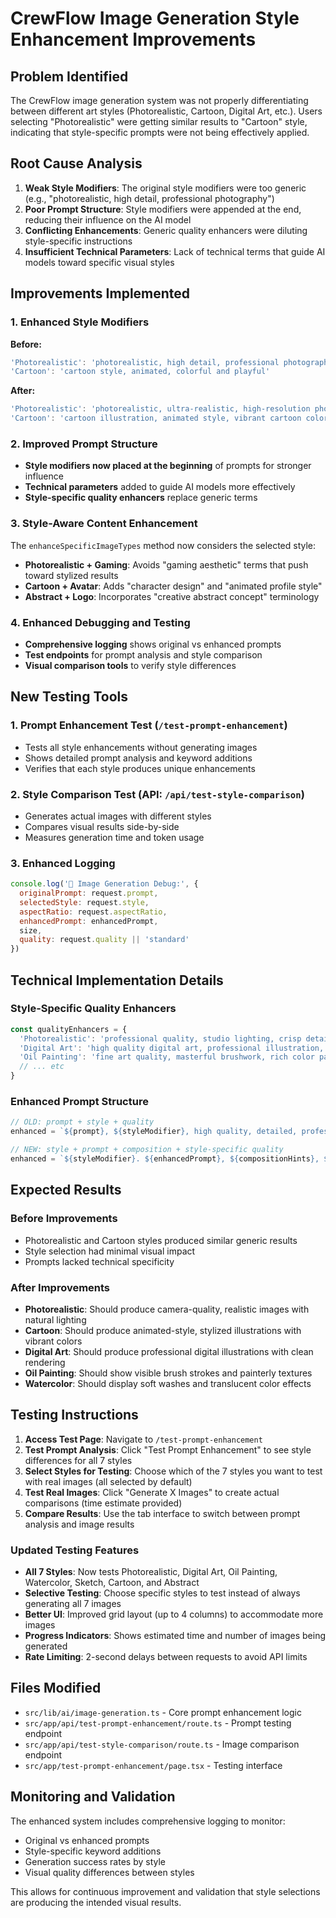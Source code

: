 # CrewFlow Image Generation Style Enhancement Improvements

## Problem Identified
The CrewFlow image generation system was not properly differentiating between different art styles (Photorealistic, Cartoon, Digital Art, etc.). Users selecting "Photorealistic" were getting similar results to "Cartoon" style, indicating that style-specific prompts were not being effectively applied.

## Root Cause Analysis
1. **Weak Style Modifiers**: The original style modifiers were too generic (e.g., "photorealistic, high detail, professional photography")
2. **Poor Prompt Structure**: Style modifiers were appended at the end, reducing their influence on the AI model
3. **Conflicting Enhancements**: Generic quality enhancers were diluting style-specific instructions
4. **Insufficient Technical Parameters**: Lack of technical terms that guide AI models toward specific visual styles

## Improvements Implemented

### 1. Enhanced Style Modifiers
**Before:**
```javascript
'Photorealistic': 'photorealistic, high detail, professional photography'
'Cartoon': 'cartoon style, animated, colorful and playful'
```

**After:**
```javascript
'Photorealistic': 'photorealistic, ultra-realistic, high-resolution photography, professional camera quality, sharp focus, natural lighting, realistic textures, lifelike details, DSLR quality, 8K resolution'
'Cartoon': 'cartoon illustration, animated style, vibrant cartoon colors, stylized cartoon art, playful cartoon design, animation-quality artwork, cartoon character style'
```

### 2. Improved Prompt Structure
- **Style modifiers now placed at the beginning** of prompts for stronger influence
- **Technical parameters** added to guide AI models more effectively
- **Style-specific quality enhancers** replace generic terms

### 3. Style-Aware Content Enhancement
The `enhanceSpecificImageTypes` method now considers the selected style:
- **Photorealistic + Gaming**: Avoids "gaming aesthetic" terms that push toward stylized results
- **Cartoon + Avatar**: Adds "character design" and "animated profile style"
- **Abstract + Logo**: Incorporates "creative abstract concept" terminology

### 4. Enhanced Debugging and Testing
- **Comprehensive logging** shows original vs enhanced prompts
- **Test endpoints** for prompt analysis and style comparison
- **Visual comparison tools** to verify style differences

## New Testing Tools

### 1. Prompt Enhancement Test (`/test-prompt-enhancement`)
- Tests all style enhancements without generating images
- Shows detailed prompt analysis and keyword additions
- Verifies that each style produces unique enhancements

### 2. Style Comparison Test (API: `/api/test-style-comparison`)
- Generates actual images with different styles
- Compares visual results side-by-side
- Measures generation time and token usage

### 3. Enhanced Logging
```javascript
console.log('🎨 Image Generation Debug:', {
  originalPrompt: request.prompt,
  selectedStyle: request.style,
  aspectRatio: request.aspectRatio,
  enhancedPrompt: enhancedPrompt,
  size,
  quality: request.quality || 'standard'
})
```

## Technical Implementation Details

### Style-Specific Quality Enhancers
```javascript
const qualityEnhancers = {
  'Photorealistic': 'professional quality, studio lighting, crisp details, realistic rendering',
  'Digital Art': 'high quality digital art, professional illustration, detailed artwork',
  'Oil Painting': 'fine art quality, masterful brushwork, rich color palette, artistic excellence',
  // ... etc
}
```

### Enhanced Prompt Structure
```javascript
// OLD: prompt + style + quality
enhanced = `${prompt}, ${styleModifier}, high quality, detailed, professional`

// NEW: style + prompt + composition + style-specific quality
enhanced = `${styleModifier}. ${enhancedPrompt}, ${compositionHints}, ${styleSpecificQuality}`
```

## Expected Results

### Before Improvements
- Photorealistic and Cartoon styles produced similar generic results
- Style selection had minimal visual impact
- Prompts lacked technical specificity

### After Improvements
- **Photorealistic**: Should produce camera-quality, realistic images with natural lighting
- **Cartoon**: Should produce animated-style, stylized illustrations with vibrant colors
- **Digital Art**: Should produce professional digital illustrations with clean rendering
- **Oil Painting**: Should show visible brush strokes and painterly textures
- **Watercolor**: Should display soft washes and translucent color effects

## Testing Instructions

1. **Access Test Page**: Navigate to `/test-prompt-enhancement`
2. **Test Prompt Analysis**: Click "Test Prompt Enhancement" to see style differences for all 7 styles
3. **Select Styles for Testing**: Choose which of the 7 styles you want to test with real images (all selected by default)
4. **Test Real Images**: Click "Generate X Images" to create actual comparisons (time estimate provided)
5. **Compare Results**: Use the tab interface to switch between prompt analysis and image results

### Updated Testing Features

- **All 7 Styles**: Now tests Photorealistic, Digital Art, Oil Painting, Watercolor, Sketch, Cartoon, and Abstract
- **Selective Testing**: Choose specific styles to test instead of always generating all 7 images
- **Better UI**: Improved grid layout (up to 4 columns) to accommodate more images
- **Progress Indicators**: Shows estimated time and number of images being generated
- **Rate Limiting**: 2-second delays between requests to avoid API limits

## Files Modified

- `src/lib/ai/image-generation.ts` - Core prompt enhancement logic
- `src/app/api/test-prompt-enhancement/route.ts` - Prompt testing endpoint
- `src/app/api/test-style-comparison/route.ts` - Image comparison endpoint
- `src/app/test-prompt-enhancement/page.tsx` - Testing interface

## Monitoring and Validation

The enhanced system includes comprehensive logging to monitor:
- Original vs enhanced prompts
- Style-specific keyword additions
- Generation success rates by style
- Visual quality differences between styles

This allows for continuous improvement and validation that style selections are producing the intended visual results.
